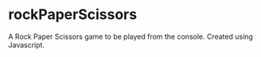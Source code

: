 # rockPaperScissors
A Rock Paper Scissors game to be played from the console.
Created using Javascript.